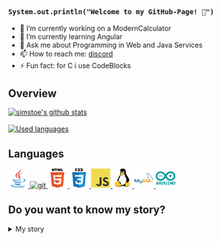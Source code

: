

### `                                              System.out.println("Welcome to my GitHub-Page! 👋")` 

- 🔭 I’m currently working on a ModernCalculator
- 🌱 I’m currently learning Angular
- 💬 Ask me about Programming in Web and Java Services
- 📫 How to reach me: [discord](http://de.spongepedia.org/images/MrwasgehtdasanFuehrerschein.jpg)
- ⚡ Fun fact: for C i use CodeBlocks

## Overview
[![simstoe's github stats](https://github-readme-stats.vercel.app/api?username=simstoe&theme=tokyonight)](https://github.com/simstoe/github-readme-stats)
<br/>
<br/>
[![Used languages](https://github-readme-stats.vercel.app/api/top-langs/?username=simstoe&layout=compact&theme=tokyonight)](https://github-readme-stats.vercel.app/api/top-langs/?username=simstoe&layout=compact&theme=tokyonight)
<br/>


## Languages
<p align="left"></a>
<a href="https://www.java.com" target="_blank"> <img src="https://raw.githubusercontent.com/devicons/devicon/master/icons/java/java-original.svg" alt="java" width="40" height="40"/> </a> 
<a href="https://git-scm.com/" target="_blank"> <img src="https://www.vectorlogo.zone/logos/git-scm/git-scm-icon.svg" alt="git" width="40" height="40"/> </a> 
<a href="https://www.w3.org/html/" target="_blank"> <img src="https://raw.githubusercontent.com/devicons/devicon/master/icons/html5/html5-original-wordmark.svg" alt="html5" width="40" height="40"/> </a> 
<a href="https://www.w3schools.com/css/" target="_blank"> <img src="https://raw.githubusercontent.com/devicons/devicon/master/icons/css3/css3-original-wordmark.svg" alt="css3" width="40" height="40"/> </a> 
<a href="https://developer.mozilla.org/en-US/docs/Web/JavaScript" target="_blank"> <img src="https://raw.githubusercontent.com/devicons/devicon/master/icons/javascript/javascript-original.svg" alt="javascript" width="40" height="40"/></a><a href="https://www.linux.org/" target="_blank"> <img src="https://raw.githubusercontent.com/devicons/devicon/master/icons/linux/linux-original.svg" alt="linux" width="40" height="40"/> </a> 
<a href="https://www.mysql.com/" target="_blank"> <img src="https://raw.githubusercontent.com/devicons/devicon/master/icons/mysql/mysql-original-wordmark.svg" alt="mysql" width="40" height="40"/> </a> 
<a href="https://www.arduino.cc//" target="_blank"> <img src="https://raw.githubusercontent.com/devicons/devicon/master/icons/arduino/arduino-original-wordmark.svg"alt="arduino" width="40" height="40"/> </a>
</p>

## Do you want to know my story?

<details>
  <summary>My story</summary><br>
  
  ### First of all
  
  It all started when I was 8 years old. 
  I was always an ambitious nerd, as you would say today, always paying attention and knowing quite a lot at my age. 
  In computer science lessons we did topics that always interested me. 
  A year later I started playing Minecraft. With private friends we played about 4 hours a day on cracked servers because we didn't have an original minecraft :0.
  I started getting interested in how such a server is created, what you need, etc. At that time, I wrote to a team member on Twerion how the whole thing works, I was   also on the Minesucht TS and went to the team members addiction channel every day and asked if anyone knew. Finally I found someone who explained it all to me pretty   well (At the time I could only create a spigot server :0).
  A few months later I already had a finished bungee cord network. Back then, the lobby system was the most important.
  After that, a developer taught me the CloudNET system and we already had a cloud.
  And then I got interested in plugins.
  
  ### How i start to code
  
  As already mentioned, in 2018 I wanted to be able to program Minecraft plugins. I always watched the videos of Bievieh or Lombonz but I was too stupid to remember     that at the time. With my 91309 network I had a developer where we played truth or dare. His duty was to teach me how to code, which he eventually did. He programmed   something via Anydesk and I memorized it. I wrote the program what felt like 100 times and at the time I thought I was so crazy. I always increased my knowledge         through videos, courses, decompilation plugins, open source projects. Now I'm here, professional developer.
</details>

